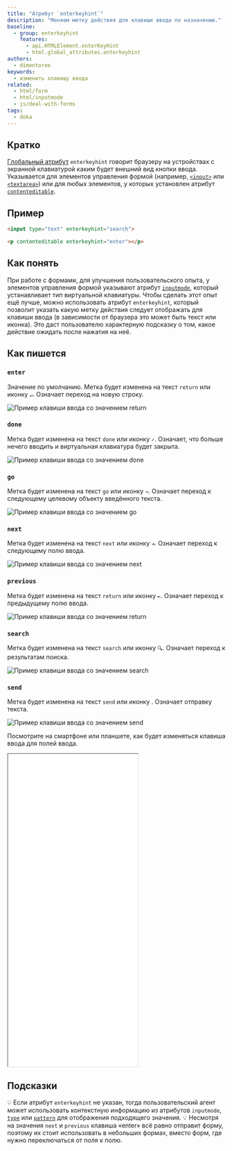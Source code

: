 ```yaml
---
title: "Атрибут `enterkeyhint`"
description: "Меняем метку действия для клавиши ввода по назначению."
baseline:
  - group: enterkeyhint
    features:
      - api.HTMLElement.enterKeyHint
      - html.global_attributes.enterkeyhint
authors:
  - dimentoree
keywords:
  - изменить клавишу ввода  
related:
  - html/form
  - html/inputmode
  - js/deal-with-forms
tags:
  - doka
---
```


## Кратко

[Глобальный атрибут](/html/global-attrs/) `enterkeyhint` говорит браузеру на устройствах с экранной клавиатурой каким будет внешний вид кнопки ввода. Указывается для элементов управления формой (например, [`<input>`](/html/input/) или [`<textarea>`](/html/textarea/)) или для любых элементов, у которых установлен атрибут [`contenteditable`](/html/global-attrs/#contenteditable).

## Пример

```html
<input type="text" enterkeyhint="search">

<p contenteditable enterkeyhint="enter"></p>
```

## Как понять

При работе с формами, для улучшения пользовательского опыта, у элементов управления формой указывают атрибут [`inputmode`](/html/inputmode/), который устанавливает тип виртуальной клавиатуры. Чтобы сделать этот опыт ещё лучше, можно использовать атрибут `enterkeyhint`, который позволит указать какую метку действия следует отображать для клавиши ввода (в зависимости от браузера это может быть текст или иконка). Это даст пользователю характерную подсказку о том, какое действие ожидать после нажатия на неё.

## Как пишется

### `enter`

Значение по умолчанию. Метка будет изменена на текст `return` или иконку <kbd>`↵`</kbd>. Означает переход на новую строку.

![Пример клавиши ввода со значением return](images/enterkeyhint-enter.png)

### `done`

Метка будет изменена на текст `done` или иконку <kbd>`✓`</kbd>. Означает, что больше нечего вводить и виртуальная клавиатура будет закрыта.

![Пример клавиши ввода со значением done](images/enterkeyhint-done.png)

### `go`

Метка будет изменена на текст `go` или иконку <kbd>`→`</kbd>. Означает переход к следующему целевому объекту введённого текста.

![Пример клавиши ввода со значением go](images/enterkeyhint-go.png)

### `next`

Метка будет изменена на текст `next` или иконку <kbd>`⇥`</kbd>. Означает переход к следующему полю ввода.

![Пример клавиши ввода со значением next](images/enterkeyhint-next.png)

### `previous`

Метка будет изменена на текст `return` или иконку <kbd>`⇤`</kbd>. Означает переход к предыдущему полю ввода.

![Пример клавиши ввода со значением return](images/enterkeyhint-previous.png)

### `search`

Метка будет изменена на текст `search` или иконку <kbd>`🔍`</kbd>. Означает переход к результатам поиска.

![Пример клавиши ввода со значением search](images/enterkeyhint-search.png)

### `send`

Метка будет изменена на текст `send` или иконку . Означает отправку текста.

![Пример клавиши ввода со значением send](images/enterkeyhint-send.png)

Посмотрите на смартфоне или планшете, как будет изменяться клавиша ввода для полей ввода.

<iframe title="Атрибут enterkeyhint" src="demos/basic/" height="720"></iframe>

## Подсказки

💡 Если атрибут `enterkeyhint` не указан, тогда пользовательский агент может использовать контекстную информацию из атрибутов `inputmode`, [`type`](/input/#type) или [`pattern`](/html/pattern/) для отображения подходящего значения.
💡 Несмотря на значения `next` и `previous` клавиша «enter» всё равно отправит форму, поэтому их стоит использовать в небольших формах, вместо форм, где нужно переключаться от поля к полю.




